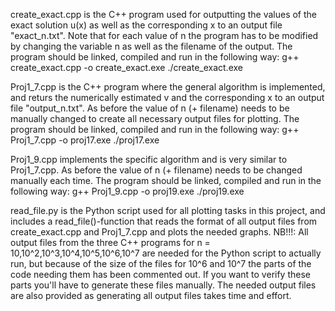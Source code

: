 create_exact.cpp is the C++ program used for outputting the values of the exact solution u(x) as well as the corresponding x to an output file "exact_n<number of n>.txt". Note that for each value of n the program has to be modified by changing the variable n as well as the filename of the output. The program should be linked, compiled and run in the following way:
       g++ create_exact.cpp -o create_exact.exe
       ./create_exact.exe
  
Proj1_7.cpp is the C++ program where the general algorithm is implemented, and returs the numerically estimated v and the corresponding x to an output file "output_n<number of n>.txt". As before the value of n (+ filename) needs to be manually changed to create all necessary output files for plotting. The program should be linked, compiled and run in the following way:
       g++ Proj1_7.cpp -o proj17.exe
       ./proj17.exe
  
  
Proj1_9.cpp implements the specific algorithm and is very similar to Proj1_7.cpp. As before the value of n (+ filename) needs to be changed manually each time. The program should be linked, compiled and run in the following way:
       g++ Proj1_9.cpp -o proj19.exe
       ./proj19.exe
  
read_file.py is the Python script used for all plotting tasks in this project, and includes a read_file()-function that reads the format of all output files from create_exact.cpp and Proj1_7.cpp and plots the needed graphs. NB!!!: All output files from the three C++ programs for n = 10,10^2,10^3,10^4,10^5,10^6,10^7 are needed for the Python script to actually run, but because of the size of the files for 10^6 and 10^7 the parts of the code needing them has been commented out. If you want to verify these parts you'll have to generate these files manually. The needed output files are also provided as generating all output files takes time and effort. 
